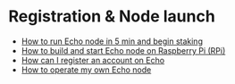 # Registration & Node launch

* [How to run Echo node in 5 min and begin staking](run_node_and_start_staking.md)
* [How to build and start Echo node on Raspberry Pi (RPi)](build-echo-node-on-rpi.md)
* [How can I register an account on Echo](register-account.md)
* [How to operate my own Echo node](operate-my-own-node.md)